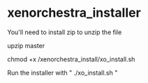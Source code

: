 # xenorchestra_installer
You'll need to install zip to unzip the file

upzip master

chmod +x /xenorchestra_install/xo_install.sh

Run the installer with " ./xo_install.sh "
